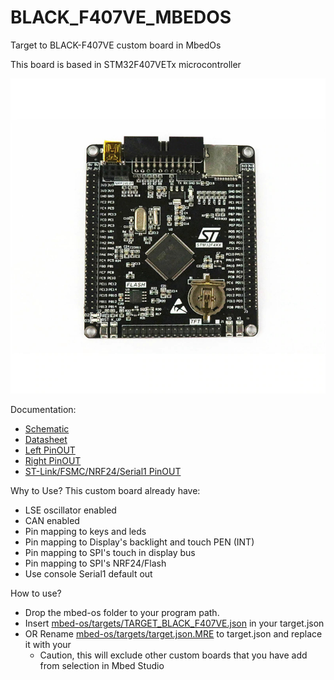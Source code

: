 # BLACK_F407VE_MBEDOS
 Target to BLACK-F407VE custom board in MbedOs
 
 This board is based in STM32F407VETx microcontroller
 
 <img src="https://github.com/marceloh220/BLACK_F407VE_MBEDOS/blob/main/doc/black_f407ve.jpg" />
 
 Documentation:
   - [Schematic](https://github.com/marceloh220/BLACK_F407VE_MBEDOS/blob/main/doc/STM32F407VET6_schematics.pdf)
   - [Datasheet](https://github.com/marceloh220/BLACK_F407VE_MBEDOS/blob/main/doc/STM32F407VET6_datasheet.pdf)
   - [Left PinOUT](https://github.com/marceloh220/BLACK_F407VE_MBEDOS/blob/main/doc/stm32f407vet6_left02.png)
   - [Right PinOUT](https://github.com/marceloh220/BLACK_F407VE_MBEDOS/blob/main/doc/stm32f407vet6_right01.png)
   - [ST-Link/FSMC/NRF24/Serial1 PinOUT](https://github.com/marceloh220/BLACK_F407VE_MBEDOS/blob/main/doc/stm32f407vet6_st-link02_FSMC_NRF24_USART1.png)

Why to Use? This custom board already have:
 - LSE oscillator enabled
 - CAN enabled
 - Pin mapping to keys and leds
 - Pin mapping to Display's backlight and touch PEN (INT)
 - Pin mapping to SPI's touch in display bus
 - Pin mapping to SPI's NRF24/Flash
 - Use console Serial1 default out

How to use?
 - Drop the mbed-os folder to your program path.
 - Insert [mbed-os/targets/TARGET_BLACK_F407VE.json](https://github.com/marceloh220/BLACK_F407VE_MBEDOS/blob/main/mbed-os/targets/TARGET_BLACK_F407VE.json) in your target.json
 - OR Rename [mbed-os/targets/target.json.MRE](https://github.com/marceloh220/BLACK_F407VE_MBEDOS/blob/main/mbed-os/targets/targets.json.MRE) to target.json and replace it with your
   - Caution, this will exclude other custom boards that you have add from selection in Mbed Studio
